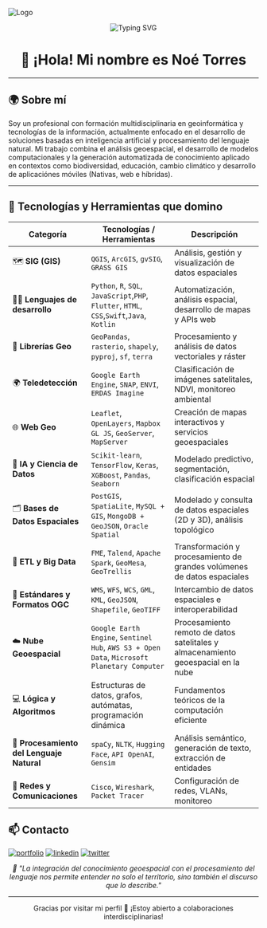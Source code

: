 ![Logo](https://cdn.pixabay.com/photo/2016/11/27/08/19/logo-1862301_1280.png)


<!-- Encabezado animado opcional -->
<p align="center">
  <img src="https://readme-typing-svg.herokuapp.com?font=Fira+Code&duration=2000&pause=1000&color=4CAF50&center=true&vCenter=true&width=600&lines=Bienvenido+a+mi+portafolio+digital;Geoinformática+%7C+IA+%7C+PLN+%7C+Web+Mapping" alt="Typing SVG" />
</p>

<h1 align="center">👋 ¡Hola! Mi nombre es Noé Torres </h1>

---

## 🌍 Sobre mí

Soy un profesional con formación multidisciplinaria en geoinformática y tecnologías de la información, actualmente enfocado en el desarrollo de soluciones basadas en inteligencia artificial y procesamiento del lenguaje natural. Mi trabajo combina el análisis geoespacial, el desarrollo de modelos computacionales y la generación automatizada de conocimiento aplicado en contextos como biodiversidad, educación, cambio climático y desarrollo de aplicaciónes móviles (Nativas, web e híbridas).

---

## 🧭 Tecnologías y Herramientas que domino

| Categoría | Tecnologías / Herramientas | Descripción |
|----------|-----------------------------|-------------|
| 🗺️ **SIG (GIS)** | `QGIS`, `ArcGIS`, `gvSIG`, `GRASS GIS` | Análisis, gestión y visualización de datos espaciales |
| 🧑‍💻 **Lenguajes de desarrollo** | `Python`, `R`, `SQL`, `JavaScript`,`PHP`, `Flutter`, `HTML`, `CSS`,`Swift`,`Java`, `Kotlin`| Automatización, análisis espacial, desarrollo de mapas y APIs web |
| 🧪 **Librerías Geo** | `GeoPandas`, `rasterio`, `shapely`, `pyproj`, `sf`, `terra` | Procesamiento y análisis de datos vectoriales y ráster |
| 🌍 **Teledetección** | `Google Earth Engine`, `SNAP`, `ENVI`, `ERDAS Imagine` | Clasificación de imágenes satelitales, NDVI, monitoreo ambiental |
| 🌐 **Web Geo** | `Leaflet`, `OpenLayers`, `Mapbox GL JS`, `GeoServer`, `MapServer` | Creación de mapas interactivos y servicios geoespaciales |
| 🧠 **IA y Ciencia de Datos** | `Scikit-learn`, `TensorFlow`, `Keras`, `XGBoost`, `Pandas`, `Seaborn` | Modelado predictivo, segmentación, clasificación espacial |
| 🗂️ **Bases de Datos Espaciales** | `PostGIS`, `SpatiaLite`, `MySQL + GIS`, `MongoDB + GeoJSON`, `Oracle Spatial` | Modelado y consulta de datos espaciales (2D y 3D), análisis topológico |
| 🔄 **ETL y Big Data** | `FME`, `Talend`, `Apache Spark`, `GeoMesa`, `GeoTrellis` | Transformación y procesamiento de grandes volúmenes de datos espaciales |
| 🔗 **Estándares y Formatos OGC** | `WMS`, `WFS`, `WCS`, `GML`, `KML`, `GeoJSON`, `Shapefile`, `GeoTIFF` | Intercambio de datos espaciales e interoperabilidad |
| ☁️ **Nube Geoespacial** | `Google Earth Engine`, `Sentinel Hub`, `AWS S3 + Open Data`, `Microsoft Planetary Computer` | Procesamiento remoto de datos satelitales y almacenamiento geoespacial en la nube |
| 💻 **Lógica y Algoritmos** | Estructuras de datos, grafos, autómatas, programación dinámica | Fundamentos teóricos de la computación eficiente |
| 🤖 **Procesamiento del Lenguaje Natural** | `spaCy`, `NLTK`, `Hugging Face`, `API OpenAI`, `Gensim` | Análisis semántico, generación de texto, extracción de entidades |
| 🔧 **Redes y Comunicaciones** | `Cisco`, `Wireshark`, `Packet Tracer` | Configuración de redes, VLANs, monitoreo |



<!-- Encabezado animado opcional 
## 🌐 Áreas de Especialización

### 🗺️ Geoinformática

| Categoría | Herramientas / Tecnologías | Descripción |
|----------|-----------------------------|-------------|
| SIG y Análisis Espacial | `ArcGIS`, `QGIS`, `SAGA GIS`, `GRASS GIS` | Análisis geoespacial, modelado de datos territoriales |
| Teledetección | `ENVI`, `ERDAS Imagine`, `Google Earth Engine` | Procesamiento de imágenes satelitales y datos raster |
| Programación GIS | `Python (geopandas, rasterio)`, `R`, `GDAL` | Automatización y desarrollo de scripts geoespaciales |
| Visualización y Cartografía | `Leaflet`, `Mapbox`, `Kepler.gl`, `D3.js` | Representación interactiva de datos espaciales |
| Bases de Datos Espaciales | `PostGIS`, `SpatiaLite`, `GeoServer` | Gestión de bases espaciales y publicación de servicios web |

---

### 💻 Tecnologías de la Información y Comunicación (TIC)

| Categoría | Tecnologías / Herramientas | Descripción |
|----------|-----------------------------|-------------|
| Desarrollo Web/App | `HTML`, `CSS`, `JavaScript`, `Python`, `Java`, `PHP`, `Flutter` | Desarrollo de sitios, apps móviles y sistemas responsivos |
| Bases de Datos | `MySQL`, `PostgreSQL`, `MongoDB`, `SQLite` | Modelado, gestión y consulta de datos |
| Redes y Comunicaciones | `Cisco`, `Wireshark`, `Packet Tracer` | Configuración de redes, VLANs, monitoreo |
| Nube y Virtualización | `AWS`, `Azure`, `Docker`, `VirtualBox` | Implementación de sistemas escalables y ambientes virtuales |
| Herramientas Colaborativas | `Moodle`, `Teams`, `Trello`, `Google Workspace` | Gestión de proyectos, entornos educativos y colaboración |
| Seguridad TIC | `VPN`, `TLS/SSL`, `Antivirus`, `Firewall`, `Backups` | Protección de sistemas y transferencia segura de información |

---

### 🧠 Ciencias Computacionales (IA y PLN)

| Categoría | Tecnologías / Herramientas | Descripción |
|----------|-----------------------------|-------------|
| Programación Avanzada | `Python`, `C++`, `Rust`, `Java`, `Scala`, `Prolog`, `Haskell` | Solución de problemas computacionales complejos |
| Inteligencia Artificial | `TensorFlow`, `Keras`, `PyTorch`, `Scikit-learn` | Modelado predictivo, redes neuronales, clasificación |
| Procesamiento del Lenguaje Natural | `spaCy`, `NLTK`, `Hugging Face`, `OpenAI`, `Gensim` | Análisis semántico, generación de texto, extracción de entidades |
| Ciencia de Datos | `Pandas`, `NumPy`, `Matplotlib`, `Seaborn`, `Jupyter` | Limpieza, exploración y visualización de datos |
| Big Data & Bases NoSQL | `Apache Spark`, `Kafka`, `MongoDB`, `Neo4j` | Procesamiento masivo de datos estructurados y no estructurados |
| Computación Científica | `MATLAB`, `SageMath`, `Octave`, `SciPy`, `Maple` | Resolución de modelos matemáticos y simulaciones |
| Lógica y Algoritmos | Estructuras de datos, grafos, autómatas, programación dinámica | Fundamentos teóricos de la computación eficiente |

---
-->
<!-- Encabezado animado opcional 
## 📚 Formación Académica

- 🧑‍🎓 **Doctorado en Ciencias Computacionales** (En curso)  
  _Especialización en IA y PLN_  
  `Universidad [Nombre]`

- 💻 **Maestría en Tecnologías de la Información y la Comunicación**  
  `Universidad [Nombre]`

- 🌐 **Licenciatura en Geoinformática**  
  `Universidad [Nombre]`

---

## 💡 Líneas de investigación

🔬 **Procesamiento del Lenguaje Natural (PLN)** aplicado a:  
- Generación de fichas de biodiversidad  
- Resúmenes automáticos  
- Clasificación y minería de texto

🌎 **Geoinformática y Análisis Espacial**  
- Modelado territorial ante el cambio climático  
- Integración de datos espaciales con modelos de IA

📊 **Aplicaciones educativas y científicas**  
- Desarrollo de sistemas inteligentes de apoyo al aprendizaje  
- Visualización de conocimiento basado en texto y espacio

---


## 🚀 Proyectos Destacados
-->
<!-- Encabezado animado opcional 

### 🦉 Generador automático de fichas descriptivas de fauna
> IA + PLN para generar fichas informativas científicas a partir de texto estructurado

📌 **Tecnologías:** Python, spaCy, Pandas, Markdown  
📈 **Resultado:** Prototipo funcional de fichas de especies mexicanas  
🗓️ **Año:** 2024  

---

### 🌎 Análisis geoespacial del cambio climático
> Mapas interactivos de zonas afectadas por eventos climáticos

📌 **Tecnologías:** QGIS, GeoPandas, Python  
🗓️ **Año:** 2023  

---

### 🧬 Clasificador de especies basado en texto
> Algoritmo que usa descripciones textuales para clasificar organismos

📌 **Tecnologías:** Scikit-learn, Regresión Logística, PLN  
🗓️ **Año:** 2025  

---

## ✍️ Publicaciones y colaboraciones

📌 [Título de artículo 1] – *Revista o Congreso*, [Año]  
📌 [Título de artículo 2] – *Revista o Evento*, [Año]  
📌 [Poster / Taller presentado], [Año]

*(Puedes agregar enlaces a PDF, DOI o video si están disponibles)*

---
-->


## 📫 Contacto
[![portfolio](https://img.shields.io/badge/my_portfolio-000?style=for-the-badge&logo=ko-fi&logoColor=white)](https://torresgisdev.com/)
[![linkedin](https://img.shields.io/badge/linkedin-0A66C2?style=for-the-badge&logo=linkedin&logoColor=white)](https://mx.linkedin.com/in/no%C3%A9-torres-463708170?trk=pub-pbmap)
[![twitter](https://img.shields.io/badge/twitter-1DA1F2?style=for-the-badge&logo=twitter&logoColor=white)](https://twitter.com/)



<p align="center"><em>
🧭 "La integración del conocimiento geoespacial con el procesamiento del lenguaje nos permite entender no solo el territorio, sino también el discurso que lo describe."  
</em></p>

---

<p align="center">
  Gracias por visitar mi perfil 🙌 ¡Estoy abierto a colaboraciones interdisciplinarias!
</p>




